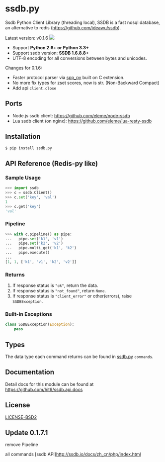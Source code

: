 ssdb.py
=======

Ssdb Python Client Library (threading local), SSDB is a fast nosql database, an alternative to redis (https://github.com/ideawu/ssdb).

Latest version: v0.1.6 ![](https://travis-ci.org/hit9/ssdb.py.svg)

- Support **Python 2.6+ or Python 3.3+**
- Support ssdb version: **SSDB 1.6.8.8+**
- UTF-8 encoding for all conversions between bytes and unicodes.

Changes for 0.1.6:

* Faster protocol parser via [spp_py](https://github.com/hit9/spp_py) built on C extension.
* No more fix types for zset scores, now is str. (Non-Backward Compact)
* Add api `client.close`

Ports
-----

- Node.js ssdb client: https://github.com/eleme/node-ssdb
- Lua ssdb client (on nginx): https://github.com/eleme/lua-resty-ssdb

Installation
------------

```bash
$ pip install ssdb.py
```

API Reference (Redis-py like)
-----------------------------

### Sample Usage

```python
>>> import ssdb
>>> c = ssdb.Client()
>>> c.set('key', 'val')
1
>>> c.get('key')
'val'
```

### Pipeline

```python
>>> with c.pipeline() as pipe:
...   pipe.set('k1', 'v1')
...   pipe.set('k2', 'v2')
...   pipe.multi_get('k1', 'k2')
...   pipe.execute()
...
[1, 1, ['k1', 'v1', 'k2', 'v2']]
```

### Returns

1. If response status is `"ok"`, return the data.
2. If response status is `"not_found"`, return `None`.
3. If response status is `"client_error"` or other(errors), raise `SSDBException`.


### Built-in Exceptions

```python
class SSDBException(Exception):
    pass
```

Types
-----

The data type each command returns can be found in [ssdb.py](ssdb.py) `commands`.

Documentation
--------------

Detail docs for this module can be found at https://github.com/hit9/ssdb.api.docs

License
-------

[LICENSE-BSD2](LICENSE-BSD2)


Update 0.1.7.1
------

remove Pipeline

all commands [ssdb API]http://ssdb.io/docs/zh_cn/php/index.html
